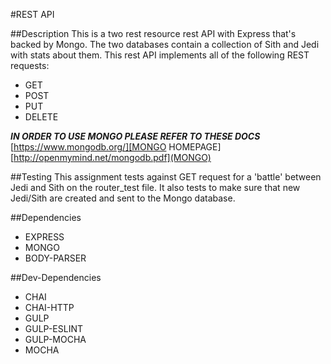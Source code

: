 #REST API

##Description
This is a two rest resource rest API with Express that's backed by Mongo. The two databases contain a collection of Sith and Jedi with stats about them. This rest API implements all of the following REST requests:

* GET
* POST
* PUT
* DELETE

*****IN ORDER TO USE MONGO PLEASE REFER TO THESE DOCS*****
[https://www.mongodb.org/][MONGO HOMEPAGE]
[http://openmymind.net/mongodb.pdf](MONGO)

##Testing
This assignment tests against GET request for a 'battle' between Jedi and Sith on the router_test file. It also tests to make sure that new Jedi/Sith are created and sent to the Mongo database.

##Dependencies
* EXPRESS
* MONGO
* BODY-PARSER

##Dev-Dependencies
* CHAI
* CHAI-HTTP
* GULP
* GULP-ESLINT
* GULP-MOCHA
* MOCHA
